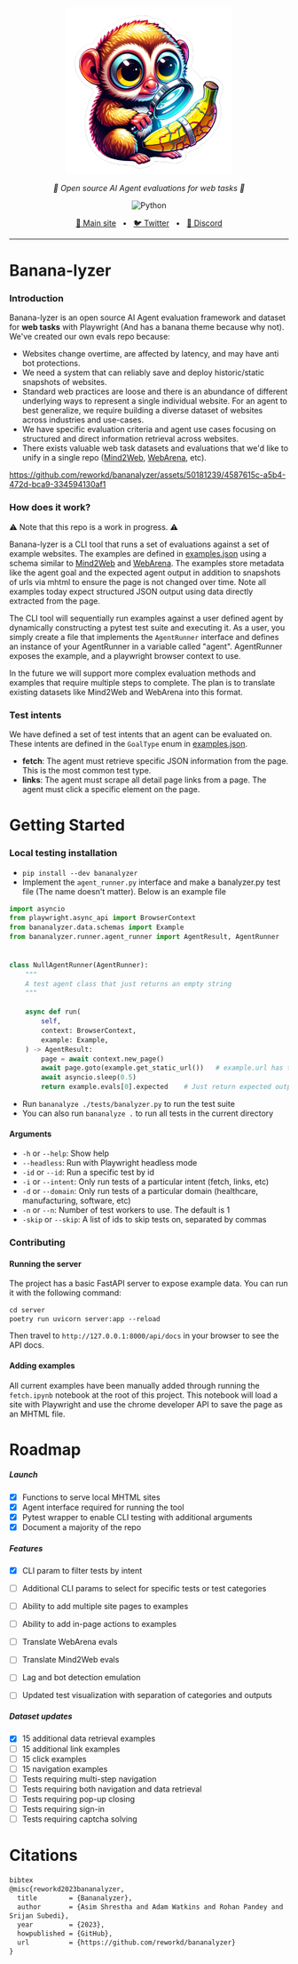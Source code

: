 <p align="center">
  <img src="https://raw.githubusercontent.com/reworkd/bananalyzer/main/.github/assets/banner.png" height="300" alt="Monkey Looking at banana" />
</p>
<p align="center">
  <em>🍌 Open source AI Agent evaluations for web tasks 🍌</em>
</p>
<p align="center">
    <img alt="Python" src="https://img.shields.io/badge/python-3670A0?style=for-the-badge&logo=python&logoColor=ffdd54" />
</p>

<p align="center">
<a href="https://reworkd.ai/">🔗 Main site</a>
<span>&nbsp;&nbsp;•&nbsp;&nbsp;</span>
<a href="https://twitter.com/reworkdai">🐦 Twitter</a>
<span>&nbsp;&nbsp;•&nbsp;&nbsp;</span>
<a href="https://discord.gg/gcmNyAAFfV">📢 Discord</a>
</p>

----

# Banana-lyzer
### Introduction
Banana-lyzer is an open source AI Agent evaluation framework and dataset for **web tasks** with Playwright (And has a banana theme because why not).
We've created our own evals repo because:
- Websites change overtime, are affected by latency, and may have anti bot protections.
- We need a system that can reliably save and deploy historic/static snapshots of websites.  
- Standard web practices are loose and there is an abundance of different underlying ways to represent a single individual website. For an agent to best generalize, we require building a diverse dataset of websites across industries and use-cases.
- We have specific evaluation criteria and agent use cases focusing on structured and direct information retrieval across websites.  
- There exists valuable web task datasets and evaluations that we'd like to unify in a single repo ([Mind2Web](https://osu-nlp-group.github.io/Mind2Web/), [WebArena](https://webarena.dev/), etc).

https://github.com/reworkd/bananalyzer/assets/50181239/4587615c-a5b4-472d-bca9-334594130af1

### How does it work?
⚠️ Note that this repo is a work in progress. ⚠️

Banana-lyzer is a CLI tool that runs a set of evaluations against a set of example websites.
The examples are defined in [examples.json](https://github.com/reworkd/bananalyzer/blob/main/bananalyzer/data/examples.json) using a schema similar to [Mind2Web](https://osu-nlp-group.github.io/Mind2Web/) and [WebArena](https://webarena.dev/). The examples store metadata like the agent goal and the expected agent output in addition to snapshots of urls via mhtml to ensure the page is not changed over time. Note all examples today expect structured JSON output using data directly extracted from the page. 

The CLI tool will sequentially run examples against a user defined agent by dynamically constructing a pytest test suite and executing it.
As a user, you simply create a file that implements the `AgentRunner` interface and defines an instance of your AgentRunner in a variable called "agent".
AgentRunner exposes the example, and a playwright browser context to use.  

In the future we will support more complex evaluation methods and examples that require multiple steps to complete. The plan is to translate existing datasets like Mind2Web and WebArena into this format.


### Test intents
We have defined a set of test intents that an agent can be evaluated on. These intents are defined in the `GoalType` enum in [examples.json](https://github.com/reworkd/bananalyzer/blob/main/bananalyzer/data/schemas.py).

- **fetch**: The agent must retrieve specific JSON information from the page. This is the most common test type.
- **links**: The agent must scrape all detail page links from a page. The agent must click a specific element on the page.

# Getting Started
### Local testing installation
- `pip install --dev bananalyzer`
- Implement the `agent_runner.py` interface and make a banalyzer.py test file (The name doesn't matter). Below is an example file
```python
import asyncio
from playwright.async_api import BrowserContext
from bananalyzer.data.schemas import Example
from bananalyzer.runner.agent_runner import AgentResult, AgentRunner


class NullAgentRunner(AgentRunner):
    """
    A test agent class that just returns an empty string
    """

    async def run(
        self,
        context: BrowserContext,
        example: Example,
    ) -> AgentResult:
        page = await context.new_page()
        await page.goto(example.get_static_url())   # example.url has the real url, example.get_static_url() returns the local mhtml file url
        await asyncio.sleep(0.5)
        return example.evals[0].expected    # Just return expected output directly so that tests pass
```
- Run `bananalyze ./tests/banalyzer.py` to run the test suite
- You can also run `bananalyze .` to run all tests in the current directory

#### Arguments
- `-h` or `--help`: Show help
- `--headless`: Run with Playwright headless mode
- `-id` or `--id`: Run a specific test by id
- `-i` or `--intent`: Only run tests of a particular intent (fetch, links, etc)
- `-d` or `--domain`: Only run tests of a particular domain (healthcare, manufacturing, software, etc)
- `-n` or `--n`: Number of test workers to use. The default is 1
- `-skip` or `--skip`: A list of ids to skip tests on, separated by commas

### Contributing
#### Running the server
The project has a basic FastAPI server to expose example data. You can run it with the following command:
```
cd server
poetry run uvicorn server:app --reload   
```
Then travel to `http://127.0.0.1:8000/api/docs` in your browser to see the API docs.

#### Adding examples
All current examples have been manually added through running the `fetch.ipynb` notebook at the root of this project.
This notebook will load a site with Playwright and use the chrome developer API to save the page as an MHTML file.

# Roadmap
##### Launch
- [x] Functions to serve local MHTML sites
- [x] Agent interface required for running the tool
- [x] Pytest wrapper to enable CLI testing with additional arguments
- [x] Document a majority of the repo

##### Features
- [x] CLI param to filter tests by intent
- [ ] Additional CLI params to select for specific tests or test categories
- [ ] Ability to add multiple site pages to examples
- [ ] Ability to add in-page actions to examples
- [ ] Translate WebArena evals
- [ ] Translate Mind2Web evals
- [ ] Lag and bot detection emulation
- [ ] Updated test visualization with separation of categories and outputs


##### Dataset updates
- [x] 15 additional data retrieval examples
- [ ] 15 additional link examples
- [ ] 15 click examples
- [ ] 15 navigation examples
- [ ] Tests requiring multi-step navigation
- [ ] Tests requiring both navigation and data retrieval
- [ ] Tests requiring pop-up closing
- [ ] Tests requiring sign-in
- [ ] Tests requiring captcha solving

# Citations
```
bibtex
@misc{reworkd2023bananalyzer,
  title        = {Bananalyzer},
  author       = {Asim Shrestha and Adam Watkins and Rohan Pandey and Srijan Subedi},
  year         = {2023},
  howpublished = {GitHub},
  url          = {https://github.com/reworkd/bananalyzer}
}
```
